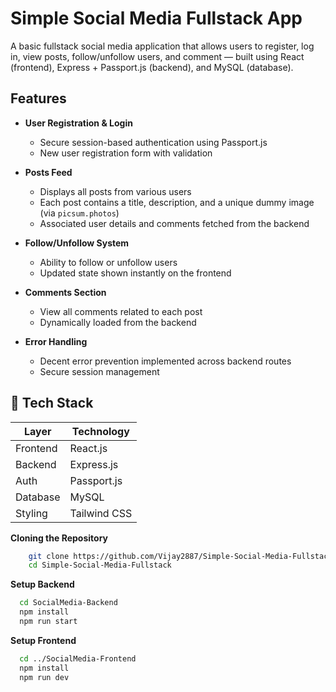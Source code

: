 # Simple Social Media Fullstack App

A basic fullstack social media application that allows users to register, log in, view posts, follow/unfollow users, and comment — built using React (frontend), Express + Passport.js (backend), and MySQL (database).

## Features

- **User Registration & Login**
  - Secure session-based authentication using Passport.js
  - New user registration form with validation

- **Posts Feed**
  - Displays all posts from various users
  - Each post contains a title, description, and a unique dummy image (via `picsum.photos`)
  - Associated user details and comments fetched from the backend

- **Follow/Unfollow System**
  - Ability to follow or unfollow users
  - Updated state shown instantly on the frontend

- **Comments Section**
  - View all comments related to each post
  - Dynamically loaded from the backend

- **Error Handling**
  - Decent error prevention implemented across backend routes
  - Secure session management

## 🧰 Tech Stack

| Layer        | Technology     |
|--------------|----------------|
| Frontend     | React.js       |
| Backend      | Express.js     |
| Auth         | Passport.js    |
| Database     | MySQL          |
| Styling      | Tailwind CSS   |

**Cloning the Repository**
```bash
    git clone https://github.com/Vijay2887/Simple-Social-Media-Fullstack.git
    cd Simple-Social-Media-Fullstack
```
**Setup Backend**
```bash
  cd SocialMedia-Backend
  npm install
  npm run start
```
**Setup Frontend**
```bash
  cd ../SocialMedia-Frontend
  npm install
  npm run dev
```



